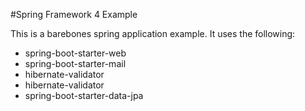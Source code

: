 #Spring Framework 4 Example

This is a barebones spring application example. It uses the following:

* spring-boot-starter-web
* spring-boot-starter-mail
* hibernate-validator
* hibernate-validator
* spring-boot-starter-data-jpa
 

